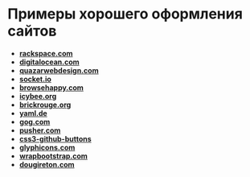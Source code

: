 Примеры хорошего оформления сайтов
==================================
* **[rackspace.com](http://www.rackspace.com)**
* **[digitalocean.com](https://www.digitalocean.com/)**
* **[quazarwebdesign.com](http://www.quazarwebdesign.com/)**
* **[socket.io](http://socket.io/)**
* **[browsehappy.com](http://browsehappy.com/)**
* **[icybee.org](http://demo.icybee.org/)**
* **[brickrouge.org](http://brickrouge.org/)**
* **[yaml.de](http://www.yaml.de/)**
* **[gog.com](http://www.gog.com/)**
* **[pusher.com](http://pusher.com/)**
* **[css3-github-buttons](http://nicolasgallagher.com/lab/css3-github-buttons/)**
* **[glyphicons.com](http://glyphicons.com/)**
* **[wrapbootstrap.com](https://wrapbootstrap.com/)**
* **[dougireton.com](http://dougireton.com/)**
